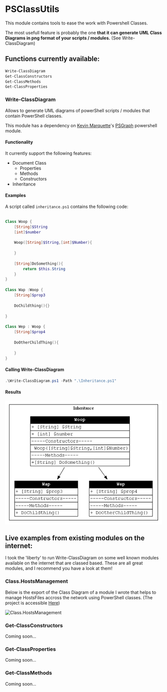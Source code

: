 # PSClassUtils

This module contains tools to ease the work with Powershell Classes.

The most usefull feature is probably the one **that it can generate UML Class Diagrams in png format of your scripts / modules.** (See Write-ClassDiagram)

## Functions currently available:

```powershell
Write-ClassDiagram
Get-ClassConstructors
Get-ClassMethods
Get-ClassProperties

```



### Write-ClassDiagram

Allows to generate UML diagrams of powerShell scripts / modules that contain PowerShell classes.

This module has a dependency on [Kevin Marquette](https://Twitter/KevinMarquette)'s [PSGraph](https://github.com/KevinMarquette/PSGraph) powershell module.

#### Functionality

It currently support the following features:
- Document Class
    - Properties
    - Methods
    - Constructors
- Inheritance

#### Examples

A script called ```inheritance.ps1``` contains the following code:

```powershell

Class Woop {
    [String]$String
    [int]$number

    Woop([String]$String,[int]$Number){

    }

    [String]DoSomething(){
        return $this.String
    }
}

Class Wap :Woop {
    [String]$prop3

    DoChildthing(){}

}

Class Wep : Woop {
    [String]$prop4

    DoOtherChildThing(){

    }
}

```

#### Calling Write-ClassDiagram
```Powershell
.\Write-ClassDiagram.ps1 -Path ".\Inheritance.ps1"
```

#### Results

![example with inheritance](/Examples/02/Inheritance.png)

## Live examples from existing modules on the internet:

I took the 'liberty' to run Write-ClassDiagram on some well known modules available on the internet that are classed based.
These are all great modules, and I recommend you have a look at them!



### Class.HostsManagement

Below is the export of the Class Diagram of a module I wrote that helps to manage HostsFiles accross the network using PowerShell classes. (The project is accessible  [Here](https://github.com/Stephanevg/Class.HostsManagement))


![Class.HostsManagement](https://github.com/Stephanevg/Class.HostsManagement/blob/master/Class.HostsManagement.png?raw=true)

### Get-ClassConstructors

Coming soon...

### Get-ClassProperties

Coming soon...

### Get-ClassMethods

Coming soon...